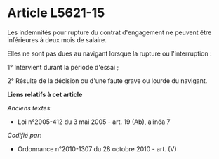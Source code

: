 # Article L5621-15

Les indemnités pour rupture du contrat d'engagement ne peuvent être inférieures à deux mois de salaire.

Elles ne sont pas dues au navigant lorsque la rupture ou l'interruption :

1° Intervient durant la période d'essai ;

2° Résulte de la décision ou d'une faute grave ou lourde du navigant.

**Liens relatifs à cet article**

_Anciens textes_:

  - Loi n°2005-412 du 3 mai 2005 - art. 19 (Ab), alinéa 7

_Codifié par_:

  - Ordonnance n°2010-1307 du 28 octobre 2010 - art. (V)
